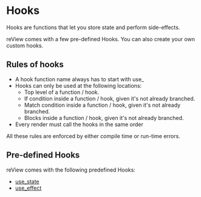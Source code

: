 # Hooks

Hooks are functions that let you store state and perform side-effects.

reView comes with a few pre-defined Hooks. You can also create your own custom hooks.

## Rules of hooks

- A hook function name always has to start with use_
- Hooks can only be used at the following locations:
  - Top level of a function / hook.
  - If condition inside a function / hook, given it's not already branched.
  - Match condition inside a function / hook, given it's not already branched.
  - Blocks inside a function / hook, given it's not already branched.
- Every render must call the hooks in the same order

All these rules are enforced by either compile time or run-time errors.

## Pre-defined Hooks

reView comes with the following predefined Hooks:
- [use_state](state-hook.md)
- [use_effect](effect-hook.md)